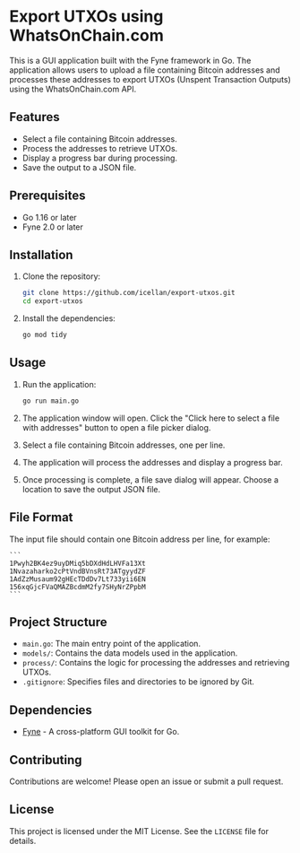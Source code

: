 # Export UTXOs using WhatsOnChain.com

This is a GUI application built with the Fyne framework in Go. The application allows users to upload a file containing Bitcoin addresses and processes these addresses to export UTXOs (Unspent Transaction Outputs) using the WhatsOnChain.com API.

## Features

- Select a file containing Bitcoin addresses.
- Process the addresses to retrieve UTXOs.
- Display a progress bar during processing.
- Save the output to a JSON file.

## Prerequisites

- Go 1.16 or later
- Fyne 2.0 or later

## Installation

1. Clone the repository:

    ```sh
    git clone https://github.com/icellan/export-utxos.git
    cd export-utxos
    ```

2. Install the dependencies:

    ```sh
    go mod tidy
    ```

## Usage

1. Run the application:

    ```sh
    go run main.go
    ```

2. The application window will open. Click the "Click here to select a file with addresses" button to open a file picker dialog.

3. Select a file containing Bitcoin addresses, one per line.

4. The application will process the addresses and display a progress bar.

5. Once processing is complete, a file save dialog will appear. Choose a location to save the output JSON file.

## File Format

The input file should contain one Bitcoin address per line, for example:

    ```
    1Pwyh2BK4ez9uyDMiq5bDXdHdLHVFa13Xt
    1Nvazaharko2cPtVndBVnsRt73ATgyydZF
    1AdZzMusaum92gHEcTDdDv7Lt733yii6EN
    156xqGjcFVaQMAZBcdmM2fy7SHyNrZPpbM
    ```

## Project Structure

- `main.go`: The main entry point of the application.
- `models/`: Contains the data models used in the application.
- `process/`: Contains the logic for processing the addresses and retrieving UTXOs.
- `.gitignore`: Specifies files and directories to be ignored by Git.

## Dependencies

- [Fyne](https://fyne.io/) - A cross-platform GUI toolkit for Go.

## Contributing

Contributions are welcome! Please open an issue or submit a pull request.

## License

This project is licensed under the MIT License. See the `LICENSE` file for details.
